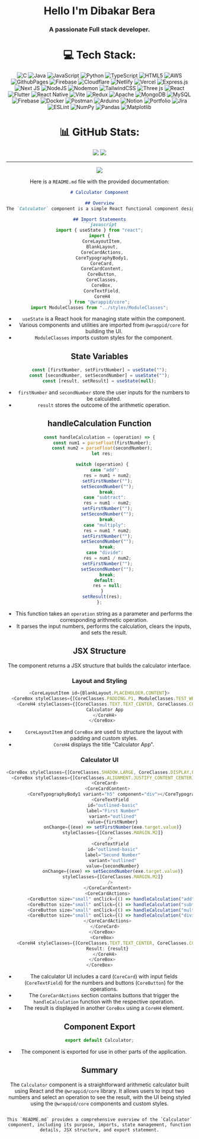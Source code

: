 <h1 align="center">Hello I'm Dibakar Bera</h1>
<h3 align="center">A passionate Full stack developer.</h3>       
<div align="center">

<!--   <img alt="Top langs" src="https://github-readme-stats.vercel.app/api/top-langs/?username=dibakarbera01&layout=compact&&langs_count=8"/>
</div> --->

<!-- <p><img align="center" src="https://github-readme-streak-stats.herokuapp.com/?user=dibakarbera01&" alt="dibakarbera01"/></p> -->

# 💻 Tech Stack:
![C](https://img.shields.io/badge/c-%2300599C.svg?style=for-the-badge&logo=c&logoColor=white) ![Java](https://img.shields.io/badge/java-%23ED8B00.svg?style=for-the-badge&logo=openjdk&logoColor=white) ![JavaScript](https://img.shields.io/badge/javascript-%23323330.svg?style=for-the-badge&logo=javascript&logoColor=%23F7DF1E) ![Python](https://img.shields.io/badge/python-3670A0?style=for-the-badge&logo=python&logoColor=ffdd54) ![TypeScript](https://img.shields.io/badge/typescript-%23007ACC.svg?style=for-the-badge&logo=typescript&logoColor=white) ![HTML5](https://img.shields.io/badge/html5-%23E34F26.svg?style=for-the-badge&logo=html5&logoColor=white) ![AWS](https://img.shields.io/badge/AWS-%23FF9900.svg?style=for-the-badge&logo=amazon-aws&logoColor=white) ![GithubPages](https://img.shields.io/badge/github%20pages-121013?style=for-the-badge&logo=github&logoColor=white) ![Firebase](https://img.shields.io/badge/firebase-%23039BE5.svg?style=for-the-badge&logo=firebase) ![Cloudflare](https://img.shields.io/badge/Cloudflare-F38020?style=for-the-badge&logo=Cloudflare&logoColor=white) ![Netlify](https://img.shields.io/badge/netlify-%23000000.svg?style=for-the-badge&logo=netlify&logoColor=#00C7B7) ![Vercel](https://img.shields.io/badge/vercel-%23000000.svg?style=for-the-badge&logo=vercel&logoColor=white) ![Express.js](https://img.shields.io/badge/express.js-%23404d59.svg?style=for-the-badge&logo=express&logoColor=%2361DAFB) ![Next JS](https://img.shields.io/badge/Next-black?style=for-the-badge&logo=next.js&logoColor=white) ![NodeJS](https://img.shields.io/badge/node.js-6DA55F?style=for-the-badge&logo=node.js&logoColor=white) ![Nodemon](https://img.shields.io/badge/NODEMON-%23323330.svg?style=for-the-badge&logo=nodemon&logoColor=%BBDEAD) ![TailwindCSS](https://img.shields.io/badge/tailwindcss-%2338B2AC.svg?style=for-the-badge&logo=tailwind-css&logoColor=white) ![Three js](https://img.shields.io/badge/threejs-black?style=for-the-badge&logo=three.js&logoColor=white) ![React](https://img.shields.io/badge/react-%2320232a.svg?style=for-the-badge&logo=react&logoColor=%2361DAFB) ![Flutter](https://img.shields.io/badge/Flutter-%2302569B.svg?style=for-the-badge&logo=Flutter&logoColor=white) ![React Native](https://img.shields.io/badge/react_native-%2320232a.svg?style=for-the-badge&logo=react&logoColor=%2361DAFB) ![Vite](https://img.shields.io/badge/vite-%23646CFF.svg?style=for-the-badge&logo=vite&logoColor=white) ![Redux](https://img.shields.io/badge/redux-%23593d88.svg?style=for-the-badge&logo=redux&logoColor=white) ![Apache](https://img.shields.io/badge/apache-%23D42029.svg?style=for-the-badge&logo=apache&logoColor=white) ![MongoDB](https://img.shields.io/badge/MongoDB-%234ea94b.svg?style=for-the-badge&logo=mongodb&logoColor=white) ![MySQL](https://img.shields.io/badge/mysql-%2300000f.svg?style=for-the-badge&logo=mysql&logoColor=white) ![Firebase](https://img.shields.io/badge/Firebase-039BE5?style=for-the-badge&logo=Firebase&logoColor=white) ![Docker](https://img.shields.io/badge/docker-%230db7ed.svg?style=for-the-badge&logo=docker&logoColor=white) ![Postman](https://img.shields.io/badge/Postman-FF6C37?style=for-the-badge&logo=postman&logoColor=white) ![Arduino](https://img.shields.io/badge/-Arduino-00979D?style=for-the-badge&logo=Arduino&logoColor=white) ![Notion](https://img.shields.io/badge/Notion-%23000000.svg?style=for-the-badge&logo=notion&logoColor=white) ![Portfolio](https://img.shields.io/badge/Portfolio-%23000000.svg?style=for-the-badge&logo=firefox&logoColor=#FF7139) ![Jira](https://img.shields.io/badge/jira-%230A0FFF.svg?style=for-the-badge&logo=jira&logoColor=white) ![ESLint](https://img.shields.io/badge/ESLint-4B3263?style=for-the-badge&logo=eslint&logoColor=white)  ![NumPy](https://img.shields.io/badge/numpy-%23013243.svg?style=for-the-badge&logo=numpy&logoColor=white) ![Pandas](https://img.shields.io/badge/pandas-%23150458.svg?style=for-the-badge&logo=pandas&logoColor=white) ![Matplotlib](https://img.shields.io/badge/Matplotlib-%23ffffff.svg?style=for-the-badge&logo=Matplotlib&logoColor=black)
# 📊 GitHub Stats:
<!---  ![](https://github-readme-stats.vercel.app/api?username=dibakarbera01&theme=blueberry&hide_border=false&include_all_commits=true&count_private=true)<br/>  --->
![](https://github-readme-streak-stats.herokuapp.com/?user=dibakarbera01&theme=blueberry&hide_border=false)
![](https://github-readme-stats.vercel.app/api/top-langs/?username=dibakarbera01&theme=blueberry&hide_border=false&include_all_commits=true&count_private=true&layout=compact)

---
[![](https://visitcount.itsvg.in/api?id=dibakarbera01&icon=0&color=0)](https://visitcount.itsvg.in)

<!-- Proudly created with GPRM ( https://gprm.itsvg.in ) -->










Here is a `README.md` file with the provided documentation:

```markdown
# Calculator Component

## Overview
The `Calculator` component is a simple React functional component designed to perform basic arithmetic operations: addition, subtraction, multiplication, and division. It uses several UI components from the `@wrappid/core` library to provide a user-friendly interface. The user can input two numbers and select an operation to see the result.

## Import Statements
```javascript
import { useState } from "react";
import {
  CoreLayoutItem,
  BlankLayout,
  CoreCardActions,
  CoreTypographyBody1,
  CoreCard,
  CoreCardContent,
  CoreButton,
  CoreClasses,
  CoreBox,
  CoreTextField,
  CoreH4
} from "@wrappid/core";
import ModuleClasses from "../styles/ModuleClasses";
```
- `useState` is a React hook for managing state within the component.
- Various components and utilities are imported from `@wrappid/core` for building the UI.
- `ModuleClasses` imports custom styles for the component.

## State Variables
```javascript
const [firstNumber, setFirstNumber] = useState("");
const [secondNumber, setSecondNumber] = useState("");
const [result, setResult] = useState(null);
```
- `firstNumber` and `secondNumber` store the user inputs for the numbers to be calculated.
- `result` stores the outcome of the arithmetic operation.

## handleCalculation Function
```javascript
const handleCalculation = (operation) => {
  const num1 = parseFloat(firstNumber);
  const num2 = parseFloat(secondNumber);
  let res;

  switch (operation) {
    case "add":
      res = num1 + num2;
      setFirstNumber("");
      setSecondNumber("");
      break;
    case "subtract":
      res = num1 - num2;
      setFirstNumber("");
      setSecondNumber("");
      break;
    case "multiply":
      res = num1 * num2;
      setFirstNumber("");
      setSecondNumber("");
      break;
    case "divide":
      res = num1 / num2;
      setFirstNumber("");
      setSecondNumber("");
      break;
    default:
      res = null;
  }
  setResult(res);
};
```
- This function takes an `operation` string as a parameter and performs the corresponding arithmetic operation.
- It parses the input numbers, performs the calculation, clears the inputs, and sets the result.

## JSX Structure
The component returns a JSX structure that builds the calculator interface.

### Layout and Styling
```javascript
<CoreLayoutItem id={BlankLayout.PLACEHOLDER.CONTENT}>
  <CoreBox styleClasses={[CoreClasses.PADDING.P1, ModuleClasses.TEST_WRAPPID_STYLE_CLASS]}>
    <CoreH4 styleClasses={[CoreClasses.TEXT.TEXT_CENTER, CoreClasses.COLOR.TEXT_INFO_DARK]}> 
      Calculator App  
    </CoreH4>
  </CoreBox>
```
- `CoreLayoutItem` and `CoreBox` are used to structure the layout with padding and custom styles.
- `CoreH4` displays the title "Calculator App".

### Calculator UI
```javascript
<CoreBox styleClasses={[CoreClasses.SHADOW.LARGE, CoreClasses.DISPLAY.FLEX, CoreClasses.ALIGNMENT.JUSTIFY_CONTENT_SPACE_AROUND, CoreClasses.MARGIN.M2]}>
  <CoreBox styleClasses={[CoreClasses.ALIGNMENT.JUSTIFY_CONTENT_CENTER]}>
    <CoreCard>
      <CoreCardContent>
        <CoreTypographyBody1 variant="h5" component="div"></CoreTypographyBody1>
        <CoreTextField
          id="outlined-basic"
          label="First Number"
          variant="outlined"
          value={firstNumber}
          onChange={(exe) => setFirstNumber(exe.target.value)}
          styleClasses={[CoreClasses.MARGIN.M2]}
        />
        <CoreTextField
          id="outlined-basic"
          label="Second Number"
          variant="outlined"
          value={secondNumber}
          onChange={(exe) => setSecondNumber(exe.target.value)}
          styleClasses={[CoreClasses.MARGIN.M2]}
        />
      </CoreCardContent>
      <CoreCardActions>
        <CoreButton size="small" onClick={() => handleCalculation("add")}>Add</CoreButton>
        <CoreButton size="small" onClick={() => handleCalculation("subtract")}>Subtract</CoreButton>
        <CoreButton size="small" onClick={() => handleCalculation("multiply")}>Multiply</CoreButton>
        <CoreButton size="small" onClick={() => handleCalculation("divide")}>Divide</CoreButton>
      </CoreCardActions>
    </CoreCard>
  </CoreBox>
  <CoreBox>
    <CoreH4 styleClasses={[CoreClasses.TEXT.TEXT_CENTER, CoreClasses.COLOR.TEXT_INFO_DARK, CoreClasses.PADDING.P1, CoreClasses.MARGIN.M5]}> 
      Result: {result}
    </CoreH4>
  </CoreBox>
</CoreBox>
```
- The calculator UI includes a card (`CoreCard`) with input fields (`CoreTextField`) for the numbers and buttons (`CoreButton`) for the operations.
- The `CoreCardActions` section contains buttons that trigger the `handleCalculation` function with the respective operation.
- The result is displayed in another `CoreBox` using a `CoreH4` element.

## Component Export
```javascript
export default Calculator;
```
- The component is exported for use in other parts of the application.

## Summary
The `Calculator` component is a straightforward arithmetic calculator built using React and the `@wrappid/core` library. It allows users to input two numbers and select an operation to see the result, with the UI being styled using the `@wrappid/core` components and custom styles.
```

This `README.md` provides a comprehensive overview of the `Calculator` component, including its purpose, imports, state management, function details, JSX structure, and export statement.

